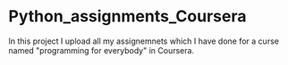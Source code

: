 # Python_assignments_Coursera

In this project I upload all my assignemnets which I have done for a curse named "programming for everybody" in Coursera.
